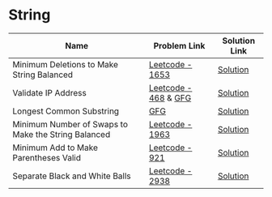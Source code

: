 # String


| Name       | Problem Link                       | Solution Link                      |
|--------------------|------------------------------------|-----------------------------------|
| Minimum Deletions to Make String Balanced          | [Leetcode - 1653](https://leetcode.com/problems/minimum-deletions-to-make-string-balanced)                | [Solution](https://github.com/moinhameed27/Ultimate-DSA/blob/main/String/Minimum%20Deletions%20to%20Make%20String%20Balanced.cpp)              |
| Validate IP Address          | [Leetcode - 468](https://leetcode.com/problems/validate-ip-address/description/) & [GFG](https://www.geeksforgeeks.org/problems/validate-an-ip-address-1587115621/1)                | [Solution](https://github.com/moinhameed27/Ultimate-DSA/blob/main/String/Validate%20an%20IP%20Address.java)              |
| Longest Common Substring          | [GFG](https://www.geeksforgeeks.org/problems/longest-common-substring1452/1)                | [Solution](https://github.com/moinhameed27/Ultimate-DSA/blob/main/String/Longest%20Common%20Substring.java)              |
| Minimum Number of Swaps to Make the String Balanced          | [Leetcode - 1963](https://leetcode.com/problems/minimum-number-of-swaps-to-make-the-string-balanced/description/)                | [Solution](https://github.com/moinhameed27/Ultimate-DSA/blob/main/String/Minimum%20Number%20of%20Swaps%20to%20Make%20the%20String%20Balanced.cpp)              |
| Minimum Add to Make Parentheses Valid          | [Leetcode - 921](https://leetcode.com/problems/minimum-add-to-make-parentheses-valid/description/)                | [Solution](https://github.com/moinhameed27/Ultimate-DSA/blob/main/String/Minimum%20Add%20to%20Make%20Parentheses%20Valid.cpp)              |
| Separate Black and White Balls          | [Leetcode - 2938](https://leetcode.com/problems/separate-black-and-white-balls/description/)                | [Solution](https://github.com/moinhameed27/Ultimate-DSA/blob/main/String/Separate%20Black%20and%20White%20Balls.cpp)              |

